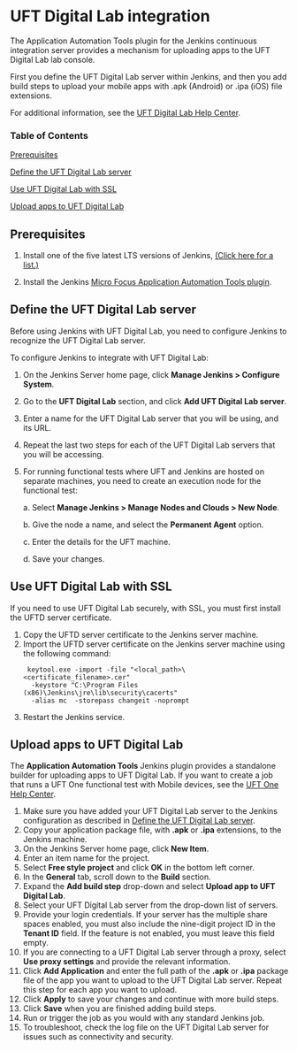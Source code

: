 # UFT Digital Lab integration

The Application Automation Tools plugin for the Jenkins continuous integration server provides a mechanism for uploading apps to the UFT Digital Lab lab console.

First you define the UFT Digital Lab server within Jenkins, and then you add build steps to upload your mobile apps with .apk (Android) or .ipa (iOS) file extensions.

For additional information, see the [UFT Digital Lab Help Center](https://admhelp.microfocus.com/uftmobile/en/).

### Table of Contents

[Prerequisites](#prerequisites)

[Define the UFT Digital Lab server](#define-the-uft-mobile-server)

[Use UFT Digital Lab with SSL](#use-uft-mobile-with-ssl)

[Upload apps to UFT Digital Lab](#upload-apps-to-uft-mobile)



## Prerequisites

1.  Install one of the five latest LTS versions of Jenkins, [(Click here for a list.)](https://jenkins.io/changelog-stable/)

2.  Install the Jenkins [Micro Focus Application Automation Tools plugin](https://plugins.jenkins.io/hp-application-automation-tools-plugin).



## Define the UFT Digital Lab server 

Before using Jenkins with UFT Digital Lab, you need to configure Jenkins to recognize the UFT Digital Lab server.

To configure Jenkins to integrate with UFT Digital Lab:

1. On the Jenkins Server home page, click **Manage Jenkins > Configure System**.

2. Go to the **UFT Digital Lab** section, and click **Add UFT Digital Lab server**.

3. Enter a name for the UFT Digital Lab server that you will be using, and its URL.

4. Repeat the last two steps for each of the UFT Digital Lab servers that you will be accessing.

5. For running functional tests where UFT and Jenkins are hosted on separate machines, you need to create an execution node for the functional test:

   a. Select **Manage Jenkins > Manage Nodes and Clouds > New Node**.

   b. Give the node a name, and select the **Permanent Agent** option.

   c. Enter the details for the UFT machine.

   d. Save your changes.

## Use UFT Digital Lab with SSL

If you need to use UFT Digital Lab securely, with SSL, you must first install the UFTD server certificate. 

1. Copy the UFTD server certificate to the Jenkins server machine.
2. Import the UFTD server certificate on the Jenkins server machine using the following command: 
   ```
    keytool.exe -import -file "<local_path>\<certificate_filename>.cer" 
     -keystore "C:\Program Files (x86)\Jenkins\jre\lib\security\cacerts" 
     -alias mc  -storepass changeit -noprompt 
3. Restart the Jenkins service.     

## Upload apps to UFT Digital Lab 

The **Application Automation Tools** Jenkins plugin provides a standalone builder for uploading apps to UFT Digital Lab. If you want to create a job that runs a UFT One functional test with Mobile devices, see the [UFT One Help Center](https://admhelp.microfocus.com/uft/en/latest/UFT_Help/Content/MC/mobile_on_UFT_Jenkins_integ.htm).

1. Make sure you have added your UFT Digital Lab server to the Jenkins configuration as described in [Define the UFT Digital Lab server](#define-the-uft-mobile-server).
2. Copy your application package file, with **.apk** or **.ipa** extensions, to the Jenkins machine.
3. On the Jenkins Server home page, click **New Item**.
4. Enter an item name for the project.
5. Select **Free style project** and click **OK** in the bottom left corner.
6. In the **General** tab, scroll down to the **Build** section.
7. Expand the **Add build step** drop-down and select **Upload app to UFT Digital Lab**.
8. Select your UFT Digital Lab server from the drop-down list of servers.
9. Provide your login credentials. If your server has the multiple share spaces enabled, you must also include the nine-digit project ID in the **Tenant ID** field. If the feature is not enabled, you must leave this field empty.
10. If you are connecting to a UFT Digital Lab server through a proxy, select **Use proxy settings** and provide the relevant information.
11. Click **Add Application** and enter the full path of the **.apk** or **.ipa** package file of the app you want to upload to the UFT Digital Lab server. Repeat this step for each app you want to upload.
12. Click **Apply** to save your changes and continue with more build steps.
13. Click **Save** when you are finished adding build steps.
14. Run or trigger the job as you would with any standard Jenkins job.
15. To troubleshoot, check the log file on the UFT Digital Lab server for issues such as connectivity and security.
